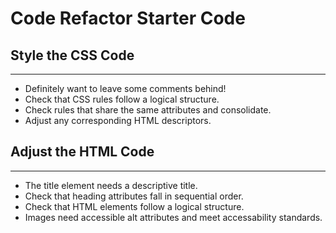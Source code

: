 # Code Refactor Starter Code

## Style the CSS Code
------------------------
*   Definitely want to leave some comments behind!
*   Check that CSS rules follow a logical structure.
*   Check rules that share the same attributes and consolidate.
*   Adjust any corresponding HTML descriptors.


## Adjust the HTML Code
-------------------------
*   The title element needs a descriptive title.
*   Check that heading attributes fall in sequential order.
*   Check that HTML elements follow a logical structure.
*   Images need accessible alt attributes and meet accessability standards.